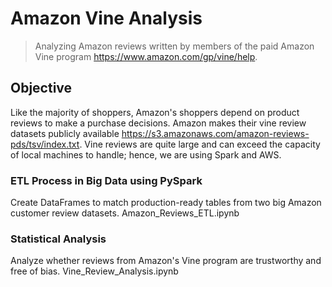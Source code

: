 # Amazon Vine Analysis

> Analyzing Amazon reviews written by members of the paid Amazon Vine program https://www.amazon.com/gp/vine/help.

## Objective

Like the majority of shoppers, Amazon's shoppers depend on product reviews to make a purchase decisions. Amazon makes their vine review datasets publicly available https://s3.amazonaws.com/amazon-reviews-pds/tsv/index.txt. Vine reviews are quite large and can exceed the capacity of local machines to handle; hence, we are using Spark and AWS.

 
 

### ETL Process in Big Data using PySpark

Create DataFrames to match production-ready tables from two big Amazon customer review datasets.
Amazon_Reviews_ETL.ipynb

### Statistical Analysis 
Analyze whether reviews from Amazon's Vine program are trustworthy and free of bias.
Vine_Review_Analysis.ipynb
